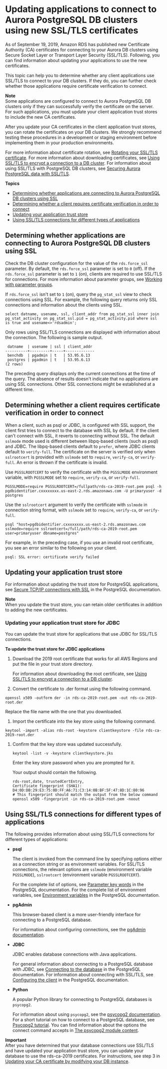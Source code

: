 # Updating applications to connect to Aurora PostgreSQL DB clusters using new SSL/TLS certificates<a name="ssl-certificate-rotation-aurora-postgresql"></a>

As of September 19, 2019, Amazon RDS has published new Certificate Authority \(CA\) certificates for connecting to your Aurora DB clusters using Secure Socket Layer or Transport Layer Security \(SSL/TLS\)\. Following, you can find information about updating your applications to use the new certificates\.

This topic can help you to determine whether any client applications use SSL/TLS to connect to your DB clusters\. If they do, you can further check whether those applications require certificate verification to connect\. 

**Note**  
Some applications are configured to connect to Aurora PostgreSQL DB clusters only if they can successfully verify the certificate on the server\.   
For such applications, you must update your client application trust stores to include the new CA certificates\. 

After you update your CA certificates in the client application trust stores, you can rotate the certificates on your DB clusters\. We strongly recommend testing these procedures in a development or staging environment before implementing them in your production environments\.

For more information about certificate rotation, see [Rotating your SSL/TLS certificate](UsingWithRDS.SSL-certificate-rotation.md)\. For more information about downloading certificates, see [Using SSL/TLS to encrypt a connection to a DB cluster](UsingWithRDS.SSL.md)\. For information about using SSL/TLS with PostgreSQL DB clusters, see [Securing Aurora PostgreSQL data with SSL/TLS](AuroraPostgreSQL.Security.md#AuroraPostgreSQL.Security.SSL)\.

**Topics**
+ [Determining whether applications are connecting to Aurora PostgreSQL DB clusters using SSL](#ssl-certificate-rotation-aurora-postgresql.determining-server)
+ [Determining whether a client requires certificate verification in order to connect](#ssl-certificate-rotation-aurora-postgresql.determining-client)
+ [Updating your application trust store](#ssl-certificate-rotation-aurora-postgresql.updating-trust-store)
+ [Using SSL/TLS connections for different types of applications](#ssl-certificate-rotation-aurora-postgresql.applications)

## Determining whether applications are connecting to Aurora PostgreSQL DB clusters using SSL<a name="ssl-certificate-rotation-aurora-postgresql.determining-server"></a>

Check the DB cluster configuration for the value of the `rds.force_ssl` parameter\. By default, the `rds.force_ssl` parameter is set to `0` \(off\)\. If the `rds.force_ssl` parameter is set to `1` \(on\), clients are required to use SSL/TLS for connections\. For more information about parameter groups, see [Working with parameter groups](USER_WorkingWithParamGroups.md)\.

If `rds.force_ssl` isn't set to `1` \(on\), query the `pg_stat_ssl` view to check connections using SSL\. For example, the following query returns only SSL connections and information about the clients using SSL\.

```
select datname, usename, ssl, client_addr from pg_stat_ssl inner join pg_stat_activity on pg_stat_ssl.pid = pg_stat_activity.pid where ssl is true and usename<>'rdsadmin';
```

Only rows using SSL/TLS connections are displayed with information about the connection\. The following is sample output\.

```
 datname  | usename | ssl | client_addr
----------+---------+-----+-------------
 benchdb  | pgadmin | t   | 53.95.6.13
 postgres | pgadmin | t   | 53.95.6.13
(2 rows)
```

The preceding query displays only the current connections at the time of the query\. The absence of results doesn't indicate that no applications are using SSL connections\. Other SSL connections might be established at a different time\.

## Determining whether a client requires certificate verification in order to connect<a name="ssl-certificate-rotation-aurora-postgresql.determining-client"></a>

When a client, such as psql or JDBC, is configured with SSL support, the client first tries to connect to the database with SSL by default\. If the client can't connect with SSL, it reverts to connecting without SSL\. The default `sslmode` mode used is different between libpq\-based clients \(such as psql\) and JDBC\. The libpq\-based clients default to `prefer`, where JDBC clients default to `verify-full`\. The certificate on the server is verified only when `sslrootcert` is provided with `sslmode` set to `require`, `verify-ca`, or `verify-full`\. An error is thrown if the certificate is invalid\.

Use `PGSSLROOTCERT` to verify the certificate with the `PGSSLMODE` environment variable, with `PGSSLMODE` set to `require`, `verify-ca`, or `verify-full`\. 

```
PGSSLMODE=require PGSSLROOTCERT=/fullpath/rds-ca-2019-root.pem psql -h pgdbidentifier.cxxxxxxxx.us-east-2.rds.amazonaws.com -U primaryuser -d postgres
```

Use the `sslrootcert` argument to verify the certificate with `sslmode` in connection string format, with `sslmode` set to `require`, `verify-ca`, or `verify-full`\. 

```
psql "host=pgdbidentifier.cxxxxxxxx.us-east-2.rds.amazonaws.com sslmode=require sslrootcert=/full/path/rds-ca-2019-root.pem user=primaryuser dbname=postgres"
```

For example, in the preceding case, if you use an invalid root certificate, you see an error similar to the following on your client\.

```
psql: SSL error: certificate verify failed
```

## Updating your application trust store<a name="ssl-certificate-rotation-aurora-postgresql.updating-trust-store"></a>

For information about updating the trust store for PostgreSQL applications, see [Secure TCP/IP connections with SSL](https://www.postgresql.org/docs/current/ssl-tcp.html) in the PostgreSQL documentation\.

**Note**  
When you update the trust store, you can retain older certificates in addition to adding the new certificates\.

### Updating your application trust store for JDBC<a name="ssl-certificate-rotation-aurora-postgresql.updating-trust-store.jdbc"></a>

You can update the trust store for applications that use JDBC for SSL/TLS connections\.

**To update the trust store for JDBC applications**

1. Download the 2019 root certificate that works for all AWS Regions and put the file in your trust store directory\.

   For information about downloading the root certificate, see [Using SSL/TLS to encrypt a connection to a DB cluster](UsingWithRDS.SSL.md)\.

1.  Convert the certificate to \.der format using the following command\.

   ```
   openssl x509 -outform der -in rds-ca-2019-root.pem -out rds-ca-2019-root.der
   ```

   Replace the file name with the one that you downloaded\.

1.  Import the certificate into the key store using the following command\. 

   ```
   keytool -import -alias rds-root -keystore clientkeystore -file rds-ca-2019-root.der
   ```

1. Confirm that the key store was updated successfully\.

   ```
   keytool -list -v -keystore clientkeystore.jks
   ```

   Enter the key store password when you are prompted for it\.

   Your output should contain the following\.

   ```
   rds-root,date, trustedCertEntry,
   Certificate fingerprint (SHA1): D4:0D:DB:29:E3:75:0D:FF:A6:71:C3:14:0B:BF:5F:47:8D:1C:80:96
   # This fingerprint should match the output from the below command
   openssl x509 -fingerprint -in rds-ca-2019-root.pem -noout
   ```

## Using SSL/TLS connections for different types of applications<a name="ssl-certificate-rotation-aurora-postgresql.applications"></a>

The following provides information about using SSL/TLS connections for different types of applications:
+ **psql**

  The client is invoked from the command line by specifying options either as a connection string or as environment variables\. For SSL/TLS connections, the relevant options are `sslmode` \(environment variable `PGSSLMODE`\), `sslrootcert` \(environment variable `PGSSLROOTCERT`\)\.

  For the complete list of options, see [Parameter key words](https://www.postgresql.org/docs/11/libpq-connect.html#LIBPQ-PARAMKEYWORDS) in the PostgreSQL documentation\. For the complete list of environment variables, see [Environment variables](https://www.postgresql.org/docs/current/libpq-envars.html) in the PostgreSQL documentation\.
+ **pgAdmin**

  This browser\-based client is a more user\-friendly interface for connecting to a PostgreSQL database\.

  For information about configuring connections, see the [pgAdmin documentation](https://www.pgadmin.org/docs/pgadmin4/latest/server_dialog.html)\.
+ **JDBC**

  JDBC enables database connections with Java applications\.

  For general information about connecting to a PostgreSQL database with JDBC, see [Connecting to the database](https://jdbc.postgresql.org/documentation/head/connect.html) in the PostgreSQL documentation\. For information about connecting with SSL/TLS, see [Configuring the client](https://jdbc.postgresql.org/documentation/head/ssl-client.html) in the PostgreSQL documentation\. 
+ **Python**

  A popular Python library for connecting to PostgreSQL databases is `psycopg2`\.

  For information about using `psycopg2`, see the [psycopg2 documentation](https://pypi.org/project/psycopg2/)\. For a short tutorial on how to connect to a PostgreSQL database, see [Psycopg2 tutorial](https://wiki.postgresql.org/wiki/Psycopg2_Tutorial)\. You can find information about the options the connect command accepts in [The psycopg2 module content](http://initd.org/psycopg/docs/module.html#module-psycopg2)\.

**Important**  
After you have determined that your database connections use SSL/TLS and have updated your application trust store, you can update your database to use the rds\-ca\-2019 certificates\. For instructions, see step 3 in [Updating your CA certificate by modifying your DB instance](UsingWithRDS.SSL-certificate-rotation.md#UsingWithRDS.SSL-certificate-rotation-updating)\.